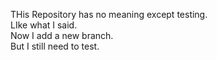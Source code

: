 THis Repository has no meaning except testing.<br>
LIke what I said.<br>
Now I add a new branch.<br>
But I still need to test.

